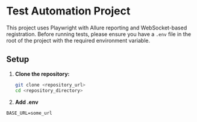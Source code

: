 # Test Automation Project

This project uses Playwright with Allure reporting and WebSocket-based registration. Before running tests, please ensure you have a `.env` file in the root of the project with the required environment variable.

## Setup

1. **Clone the repository:**

   ```bash
   git clone <repository_url>
   cd <repository_directory>

2. **Add .env**

```
BASE_URL=some_url
```
